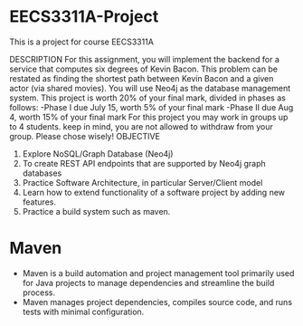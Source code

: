# EECS3311A-Project
This is a project for course EECS3311A

DESCRIPTION
For this assignment, you will implement the backend for a service that computes six degrees of
Kevin Bacon. This problem can be restated as finding the shortest path between Kevin Bacon
and a given actor (via shared movies). You will use Neo4j as the database management system.
This project is worth 20% of your final mark, divided in phases as follows:
-Phase I due July 15, worth 5% of your final mark
-Phase II due Aug 4, worth 15% of your final mark
For this project you may work in groups up to 4 students. keep in mind, you are not allowed to
withdraw from your group. Please chose wisely!
OBJECTIVE
1. Explore NoSQL/Graph Database (Neo4j)
2. To create REST API endpoints that are supported by Neo4j graph databases
3. Practice Software Architecture, in particular Server/Client model
4. Learn how to extend functionality of a software project by adding new features.
5. Practice a build system such as maven.

# Maven
- Maven is a build automation and project management tool primarily used for Java projects to manage dependencies and streamline the build process.
- Maven manages project dependencies, compiles source code, and runs tests with minimal configuration.
